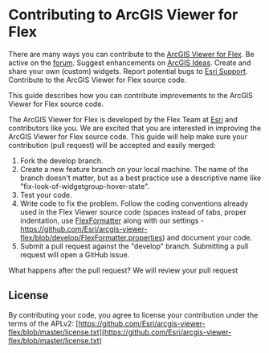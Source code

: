 # Contributing to ArcGIS Viewer for Flex

There are many ways you can contribute to the [ArcGIS Viewer for Flex](http://links.esri.com/flexviewer).  Be active on the [forum](http://forums.arcgis.com/forums/111-ArcGIS-Viewer-for-Flex).  Suggest enhancements on [ArcGIS Ideas](http://ideas.arcgis.com/).  Create and share your own (custom) widgets. Report potential bugs to [Esri Support](http://support.esri.com/). Contribute to the ArcGIS Viewer for Flex source code.

This guide describes how you can contribute improvements to the ArcGIS Viewer for Flex source code.

The ArcGIS Viewer for Flex is developed by the Flex Team at [Esri](http://www.esri.com) and contributors like you. We are excited that you are interested in improving the ArcGIS Viewer for Flex source code. This guide will help make sure your contribution (pull request) will be accepted and easily merged:

1. Fork the develop branch.
2. Create a new feature branch on your local machine.  The name of the branch doesn't matter, but as a best practice use a descriptive name like "fix-look-of-widgetgroup-hover-state".
3. Test your code.
4. Write code to fix the problem.  Follow the coding conventions already used in the Flex Viewer source code (spaces instead of tabs, proper indentation, use [FlexFormatter](http://sourceforge.net/projects/flexformatter/) along with our settings - https://github.com/Esri/arcgis-viewer-flex/blob/develop/FlexFormatter.properties) and document your code.
5. Submit a pull request against the "develop" branch.  Submitting a pull request will open a GitHub issue.

What happens after the pull request?
We will review your pull request

## License
By contributing your code, you agree to license your contribution under the terms of the APLv2: [https://github.com/Esri/arcgis-viewer-flex/blob/master/license.txt](https://github.com/Esri/arcgis-viewer-flex/blob/master/license.txt) 
